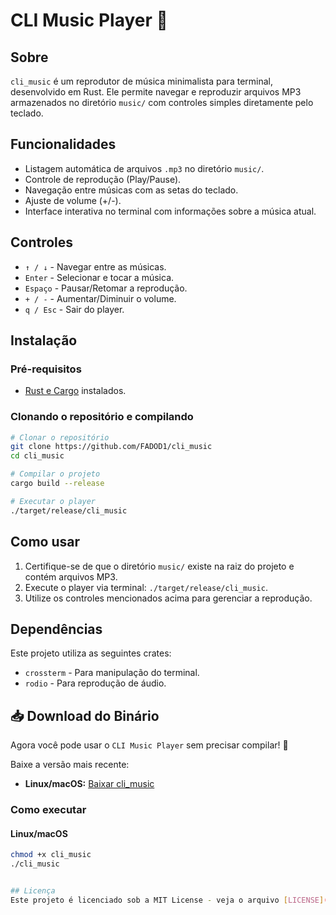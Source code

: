 # CLI Music Player 🎵

## Sobre
`cli_music` é um reprodutor de música minimalista para terminal, desenvolvido em Rust. Ele permite navegar e reproduzir arquivos MP3 armazenados no diretório `music/` com controles simples diretamente pelo teclado.

## Funcionalidades
- Listagem automática de arquivos `.mp3` no diretório `music/`.
- Controle de reprodução (Play/Pause).
- Navegação entre músicas com as setas do teclado.
- Ajuste de volume (+/-).
- Interface interativa no terminal com informações sobre a música atual.

## Controles
- `↑ / ↓` - Navegar entre as músicas.
- `Enter` - Selecionar e tocar a música.
- `Espaço` - Pausar/Retomar a reprodução.
- `+ / -` - Aumentar/Diminuir o volume.
- `q / Esc` - Sair do player.

## Instalação
### Pré-requisitos
- [Rust e Cargo](https://www.rust-lang.org/tools/install) instalados.

### Clonando o repositório e compilando
```sh
# Clonar o repositório
git clone https://github.com/FADOD1/cli_music
cd cli_music

# Compilar o projeto
cargo build --release

# Executar o player
./target/release/cli_music
```

## Como usar
1. Certifique-se de que o diretório `music/` existe na raiz do projeto e contém arquivos MP3.
2. Execute o player via terminal: `./target/release/cli_music`.
3. Utilize os controles mencionados acima para gerenciar a reprodução.

## Dependências
Este projeto utiliza as seguintes crates:
- `crossterm` - Para manipulação do terminal.
- `rodio` - Para reprodução de áudio.

## 📥 Download do Binário

Agora você pode usar o `CLI Music Player` sem precisar compilar! 🎵  

Baixe a versão mais recente:  
- **Linux/macOS:** [Baixar cli_music](https://github.com/FADOD1/cli_music/releases/tag/Latest)  

### **Como executar**
#### **Linux/macOS**
```sh
chmod +x cli_music
./cli_music


## Licença
Este projeto é licenciado sob a MIT License - veja o arquivo [LICENSE](LICENSE) para mais detalhes.

